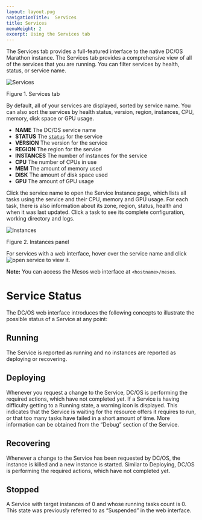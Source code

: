 ```yaml
---
layout: layout.pug
navigationTitle:  Services
title: Services
menuWeight: 2
excerpt: Using the Services tab
---
```


The Services tab provides a full-featured interface to the native DC/OS Marathon instance. The Services tab provides a comprehensive view of all of the services that you are running. You can filter services by health, status, or service name.

![Services](/1.12/img/services-ee.png)

<p>Figure 1. Services tab</p>

By default, all of your services are displayed, sorted by service name. You can also sort the services by health status, version, region, instances, CPU, memory, disk space or GPU usage.

*   **NAME** The DC/OS service name
*   **STATUS** The [`status`](#service-status) for the service
*   **VERSION** The version for the service
*   **REGION** The region for the service
*   **INSTANCES** The number of instances for the service
*   **CPU** The number of CPUs in use
*   **MEM** The amount of memory used
*   **DISK** The amount of disk space used
*   **GPU** The amount of GPU usage

Click the service name to open the Service Instance page, which lists all tasks using the service and their CPU, memory and GPU usage. For each task, there is also information about its zone, region, status, health and when it was last updated. Click a task to see its complete configuration, working directory and logs.

![Instances](/1.12/img/services-instances-panel.png)

<p>Figure 2. Instances panel</p>

For services with a web interface, hover over the service name and click ![open service](/1.12/img/open-service.png) to view it.

**Note:** You can access the Mesos web interface at `<hostname>/mesos`.

# Service Status

The DC/OS web interface introduces the following concepts to illustrate the possible status of a Service at any point:

## Running
The Service is reported as running and no instances are reported as deploying or recovering.

## Deploying
Whenever you request a change to the Service, DC/OS is performing the required actions, which have not completed yet. If a Service is having difficulty getting to a Running state, a warning icon is displayed. This indicates that the Service is waiting for the resource offers it requires to run, or that too many tasks have failed in a short amount of time. More information can be obtained from the “Debug” section of the Service.

## Recovering
Whenever a change to the Service has been requested by DC/OS, the instance is killed and a new instance is started. Similar to Deploying, DC/OS is performing the required actions, which have not completed yet.
 
## Stopped
A Service with target instances of 0 and whose running tasks count is 0. This state was previously referred to as “Suspended” in the web interface.
